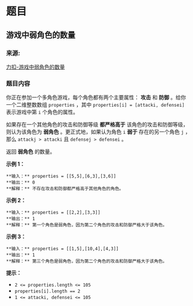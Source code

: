 # 题目

## 游戏中弱角色的数量

### 来源:

[力扣-游戏中弱角色的数量](https://leetcode-cn.com/problems/the-number-of-weak-characters-in-the-game/)

### 题目内容

你正在参加一个多角色游戏，每个角色都有两个主要属性： **攻击** 和 **防御** 。给你一个二维整数数组 `properties` ，其中
`properties[i] = [attacki, defensei]` 表示游戏中第 `i` 个角色的属性。

如果存在一个其他角色的攻击和防御等级 **都严格高于** 该角色的攻击和防御等级，则认为该角色为 **弱角色** 。更正式地，如果认为角色 `i`
**弱于** 存在的另一个角色 `j` ，那么 `attackj > attacki` 且 `defensej > defensei` 。

返回 **弱角色** 的数量。



**示例 1：**

    
    
    **输入：** properties = [[5,5],[6,3],[3,6]]
    **输出：** 0
    **解释：** 不存在攻击和防御都严格高于其他角色的角色。
    

**示例 2：**

    
    
    **输入：** properties = [[2,2],[3,3]]
    **输出：** 1
    **解释：** 第一个角色是弱角色，因为第二个角色的攻击和防御严格大于该角色。
    

**示例 3：**

    
    
    **输入：** properties = [[1,5],[10,4],[4,3]]
    **输出：** 1
    **解释：** 第三个角色是弱角色，因为第二个角色的攻击和防御严格大于该角色。
    



**提示：**

  * `2 <= properties.length <= 105`
  * `properties[i].length == 2`
  * `1 <= attacki, defensei <= 105`

